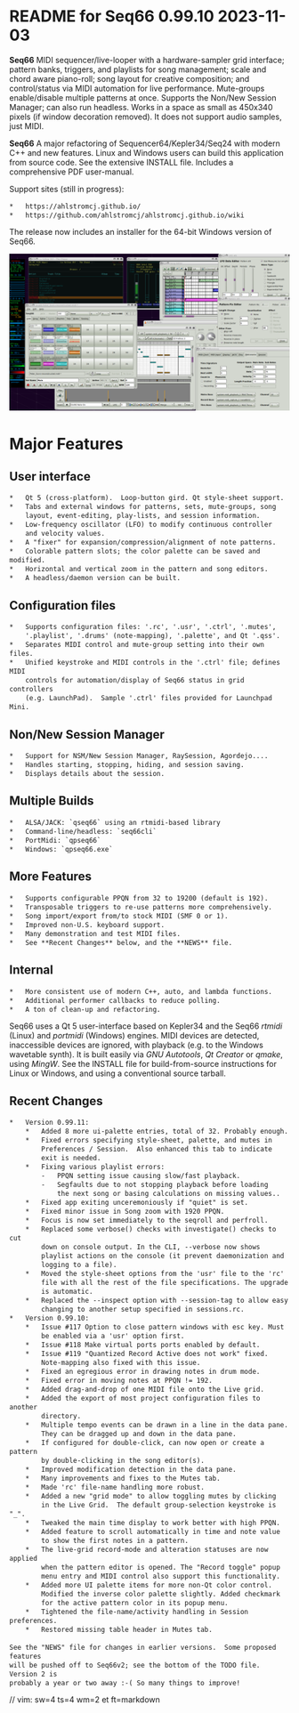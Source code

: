# README for Seq66 0.99.10 2023-11-03

__Seq66__ MIDI sequencer/live-looper with a hardware-sampler grid interface;
pattern banks, triggers, and playlists for song management; scale and chord
aware piano-roll; song layout for creative composition; and control/status
via MIDI automation for live performance.  Mute-groups enable/disable multiple
patterns at once.  Supports the Non/New Session Manager; can also run headless.
Works in a space as small as 450x340 pixels (if window decoration removed).
It does not support audio samples, just MIDI.

__Seq66__ A major refactoring of Sequencer64/Kepler34/Seq24 with modern C++
and new features.  Linux and Windows users can build this application from
source code.  See the extensive INSTALL file.  Includes a comprehensive PDF
user-manual.

Support sites (still in progress):

    *   https://ahlstromcj.github.io/
    *   https://github.com/ahlstromcj/ahlstromcj.github.io/wiki

The release now includes an installer for the 64-bit Windows version of Seq66.

![Alt text](doc/latex/images/main-window/main-windows.png?raw=true "Seq66")

# Major Features

##  User interface

    *   Qt 5 (cross-platform).  Loop-button gird. Qt style-sheet support.
    *   Tabs and external windows for patterns, sets, mute-groups, song
        layout, event-editing, play-lists, and session information.
    *   Low-frequency oscillator (LFO) to modify continuous controller
        and velocity values.
    *   A "fixer" for expansion/compression/alignment of note patterns.
    *   Colorable pattern slots; the color palette can be saved and modified.
    *   Horizontal and vertical zoom in the pattern and song editors.
    *   A headless/daemon version can be built.

##  Configuration files

    *   Supports configuration files: '.rc', '.usr', '.ctrl', '.mutes',
        '.playlist', '.drums' (note-mapping), '.palette', and Qt '.qss'.
    *   Separates MIDI control and mute-group setting into their own files.
    *   Unified keystroke and MIDI controls in the '.ctrl' file; defines MIDI
        controls for automation/display of Seq66 status in grid controllers
        (e.g. LaunchPad).  Sample '.ctrl' files provided for Launchpad Mini.

##  Non/New Session Manager

    *   Support for NSM/New Session Manager, RaySession, Agordejo....
    *   Handles starting, stopping, hiding, and session saving.
    *   Displays details about the session.

##  Multiple Builds

    *   ALSA/JACK: `qseq66` using an rtmidi-based library
    *   Command-line/headless: `seq66cli`
    *   PortMidi: `qpseq66`
    *   Windows: `qpseq66.exe`

##  More Features

    *   Supports configurable PPQN from 32 to 19200 (default is 192).
    *   Transposable triggers to re-use patterns more comprehensively.
    *   Song import/export from/to stock MIDI (SMF 0 or 1).
    *   Improved non-U.S. keyboard support.
    *   Many demonstration and test MIDI files.
    *   See **Recent Changes** below, and the **NEWS** file.

##  Internal

    *   More consistent use of modern C++, auto, and lambda functions.
    *   Additional performer callbacks to reduce polling.
    *   A ton of clean-up and refactoring.

Seq66 uses a Qt 5 user-interface based on Kepler34 and the Seq66 *rtmidi*
(Linux) and *portmidi* (Windows) engines.  MIDI devices are detected,
inaccessible devices are ignored, with playback (e.g. to the Windows wavetable
synth). It is built easily via *GNU Autotools*, *Qt Creator* or *qmake*, using
*MingW*.  See the INSTALL file for build-from-source instructions for Linux or
Windows, and using a conventional source tarball.

## Recent Changes

    *   Version 0.99.11:
        *   Added 8 more ui-palette entries, total of 32. Probably enough.
        *   Fixed errors specifying style-sheet, palette, and mutes in
            Preferences / Session.  Also enhanced this tab to indicate
            exit is needed.
        *   Fixing various playlist errors:
            -   PPQN setting issue causing slow/fast playback.
            -   Segfaults due to not stopping playback before loading
                the next song or basing calculations on missing values..
        *   Fixed app exiting unceremoniously if "quiet" is set.
        *   Fixed minor issue in Song zoom with 1920 PPQN.
        *   Focus is now set immediately to the seqroll and perfroll.
        *   Replaced some verbose() checks with investigate() checks to cut
            down on console output. In the CLI, --verbose now shows
            playlist actions on the console (it prevent daemonization and
            logging to a file).
        *   Moved the style-sheet options from the 'usr' file to the 'rc'
            file with all the rest of the file specifications. The upgrade
            is automatic.
        *   Replaced the --inspect option with --session-tag to allow easy
            changing to another setup specified in sessions.rc.
    *   Version 0.99.10:
        *   Issue #117 Option to close pattern windows with esc key. Must
            be enabled via a 'usr' option first.
        *   Issue #118 Make virtual ports ports enabled by default.
        *   Issue #119 "Quantized Record Active does not work" fixed.
            Note-mapping also fixed with this issue.
        *   Fixed an egregious error in drawing notes in drum mode.
        *   Fixed error in moving notes at PPQN != 192.
        *   Added drag-and-drop of one MIDI file onto the Live grid.
        *   Added the export of most project configuration files to another
            directory.
        *   Multiple tempo events can be drawn in a line in the data pane.
            They can be dragged up and down in the data pane.
        *   If configured for double-click, can now open or create a pattern
            by double-clicking in the song editor(s).
        *   Improved modification detection in the data pane.
        *   Many improvements and fixes to the Mutes tab.
        *   Made 'rc' file-name handling more robust.
        *   Added a new "grid mode" to allow toggling mutes by clicking
            in the Live Grid.  The default group-selection keystroke is "_".
        *   Tweaked the main time display to work better with high PPQN.
        *   Added feature to scroll automatically in time and note value
            to show the first notes in a pattern.
        *   The live-grid record-mode and alteration statuses are now applied
            when the pattern editor is opened. The "Record toggle" popup
            menu entry and MIDI control also support this functionality.
        *   Added more UI palette items for more non-Qt color control.
            Modified the inverse color palette slightly. Added checkmark
            for the active pattern color in its popup menu.
        *   Tightened the file-name/activity handling in Session preferences.
        *   Restored missing table header in Mutes tab.

    See the "NEWS" file for changes in earlier versions.  Some proposed features
    will be pushed off to Seq66v2; see the bottom of the TODO file. Version 2 is
    probably a year or two away :-( So many things to improve!

// vim: sw=4 ts=4 wm=2 et ft=markdown
